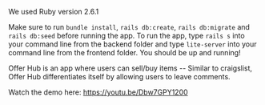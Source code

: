 We used Ruby version 2.6.1

Make sure to run ```bundle install```, ```rails db:create```, ```rails db:migrate``` and ```rails db:seed``` before running the app. 
To run the app, type ```rails s``` into your command line from the backend folder and type ```lite-server``` into your command line from the frontend folder. You should be up and running!

Offer Hub is an app where users can sell/buy items -- Similar to craigslist, Offer Hub differentiates itself by allowing users to leave comments.

Watch the demo here: https://youtu.be/Dbw7GPY1200
